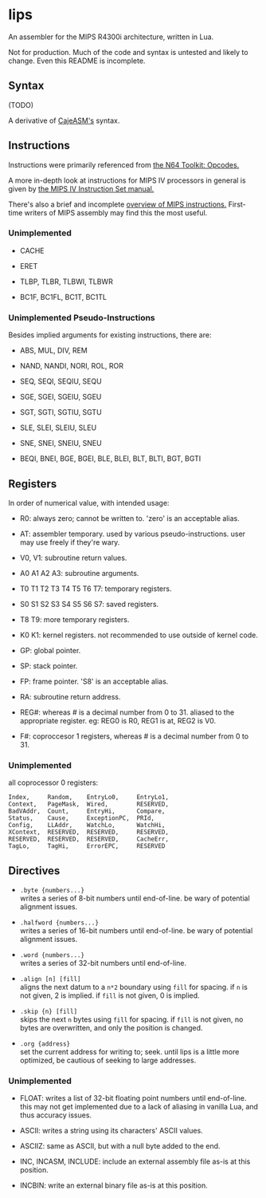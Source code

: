 # lips

An assembler for the MIPS R4300i architecture, written in Lua.

Not for production. Much of the code and syntax is untested and likely to change.
Even this README is incomplete.

## Syntax

(TODO)

A derivative of [CajeASM's][caje] syntax.

[caje]: https://github.com/Tarek701/CajeASM/

## Instructions

Instructions were primarily referenced from [the N64 Toolkit: Opcodes.][n64op]

A more in-depth look at instructions for MIPS IV processors in general
is given by [the MIPS IV Instruction Set manual.][mipsiv]

There's also a brief and incomplete [overview of MIPS instructions.][overview]
First-time writers of MIPS assembly may find this the most useful.

[n64op]: https://github.com/mikeryan/n64dev/tree/master/docs/n64ops
[mipsiv]: http://www.cs.cmu.edu/afs/cs/academic/class/15740-f97/public/doc/mips-isa.pdf
[overview]: http://www.mrc.uidaho.edu/mrc/people/jff/digital/MIPSir.html

### Unimplemented

* CACHE

* ERET

* TLBP, TLBR, TLBWI, TLBWR

* BC1F, BC1FL, BC1T, BC1TL

### Unimplemented Pseudo-Instructions

Besides implied arguments for existing instructions, there are:

* ABS, MUL, DIV, REM

* NAND, NANDI, NORI, ROL, ROR

* SEQ, SEQI, SEQIU, SEQU

* SGE, SGEI, SGEIU, SGEU

* SGT, SGTI, SGTIU, SGTU

* SLE, SLEI, SLEIU, SLEU

* SNE, SNEI, SNEIU, SNEU

* BEQI, BNEI, BGE, BGEI, BLE, BLEI, BLT, BLTI, BGT, BGTI

## Registers

In order of numerical value, with intended usage:

* R0: always zero; cannot be written to. 'zero' is an acceptable alias.

* AT: assembler temporary. used by various pseudo-instructions.
  user may use freely if they're wary.

* V0, V1: subroutine return values.

* A0 A1 A2 A3: subroutine arguments.

* T0 T1 T2 T3 T4 T5 T6 T7: temporary registers.

* S0 S1 S2 S3 S4 S5 S6 S7: saved registers.

* T8 T9: more temporary registers.

* K0 K1: kernel registers. not recommended to use outside of kernel code.

* GP: global pointer.

* SP: stack pointer.

* FP: frame pointer. 'S8' is an acceptable alias.

* RA: subroutine return address.

* REG#: whereas # is a decimal number from 0 to 31.
aliased to the appropriate register. eg: REG0 is R0, REG1 is at, REG2 is V0.

* F#: coproccesor 1 registers, whereas # is a decimal number from 0 to 31.

### Unimplemented

all coprocessor 0 registers:

```
Index,     Random,    EntryLo0,     EntryLo1,
Context,   PageMask,  Wired,        RESERVED,
BadVAddr,  Count,     EntryHi,      Compare,
Status,    Cause,     ExceptionPC,  PRId,
Config,    LLAddr,    WatchLo,      WatchHi,
XContext,  RESERVED,  RESERVED,     RESERVED,
RESERVED,  RESERVED,  RESERVED,     CacheErr,
TagLo,     TagHi,     ErrorEPC,     RESERVED
```

## Directives

* `.byte {numbers...}`  
writes a series of 8-bit numbers until end-of-line.
be wary of potential alignment issues.

* `.halfword {numbers...}`  
writes a series of 16-bit numbers until end-of-line.
be wary of potential alignment issues.

* `.word {numbers...}`  
writes a series of 32-bit numbers until end-of-line.

* `.align [n] [fill]`  
aligns the next datum to a `n*2` boundary using `fill` for spacing.
if `n` is not given, 2 is implied.
if `fill` is not given, 0 is implied.

* `.skip {n} [fill]`  
skips the next `n` bytes using `fill` for spacing.
if `fill` is not given, no bytes are overwritten,
and only the position is changed.

* `.org {address}`  
set the current address for writing to; seek.
until lips is a little more optimized,
be cautious of seeking to large addresses.

### Unimplemented

* FLOAT: writes a list of 32-bit floating point numbers until end-of-line.
this may not get implemented due to a lack of aliasing in vanilla Lua,
and thus accuracy issues.

* ASCII: writes a string using its characters' ASCII values.

* ASCIIZ: same as ASCII, but with a null byte added to the end.

* INC, INCASM, INCLUDE: include an external assembly file as-is at this position.

* INCBIN: write an external binary file as-is at this position.
